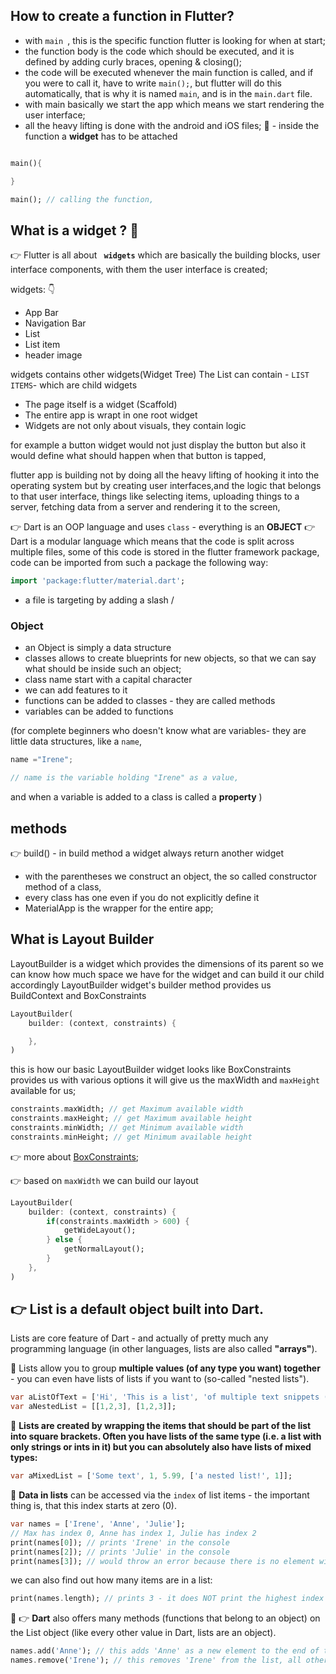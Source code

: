 
## How to create a function in Flutter? 

- with `main `, this is the specific function flutter is looking for when at start;
- the function body is the code which should be executed, and it is defined by adding curly braces, opening & closing();
- the code will be executed whenever the main function is called, and if you were to call it, have to write `main();`, but flutter will do this automatically, that is why it is named `main`, and is in the `main.dart` file.
- with main basically we start the app which means we start rendering the user interface;
- all the heavy lifting is done with the android and iOS files;
🛑 - inside the function a **widget** has to be attached
  
  
```dart

main(){

}

main(); // calling the function, 
```

## What is a widget ? 🤔 
👉 Flutter is all about **` widgets`** which are basically the building blocks, user interface components, with them the user interface is created;

widgets: 👇
- App Bar
- Navigation Bar
- List
- List item
- header image

widgets contains other widgets(Widget Tree)
The List can contain - `LIST ITEMS`- which are child widgets
- The page itself is a widget (Scaffold)
- The entire app is wrapt in one root widget
- Widgets are not only about visuals, they contain logic

for example a button widget would not just display the button  but also it would define what should happen when that button is tapped,

flutter app is building not by doing all  the heavy lifting of hooking it into the operating system but by creating user interfaces,and the logic that belongs to that user interface, things like selecting items, uploading things to a server, fetching data from a server and rendering it to the screen, 

👉 Dart is an OOP language and uses `class` - everything is an **OBJECT**
👉 Dart is a modular language which means that the code is split across multiple files, some of this code is stored in the flutter framework package, code can be imported from such a package the following way:

```dart
import 'package:flutter/material.dart';
```
- a file is targeting by adding a slash /
### Object
- an Object is simply a data structure
- classes allows to create blueprints for new objects, so that we can say what should be inside such an object;
- class name start with a capital character
- we can add features to it
- functions can be added to classes - they are called methods 
- variables can be added to functions 

(for complete beginners who doesn't know what are variables- they are little data structures, like a `name`, 
```js
name ="Irene";

// name is the variable holding "Irene" as a value,
```
and when a variable is added to a class is called a **property**
)

## methods
👉 build() - in build method a widget always return another widget

- with the parentheses we construct an object, the so called constructor method of a class, 
- every class has one even if you do not explicitly define it 
- MaterialApp is the wrapper for the entire app;

## What is Layout Builder
LayoutBuilder is a widget which provides the dimensions of its parent so we can know how much space we have for the widget and can build it our child accordingly
LayoutBuilder widget's builder method provides us BuildContext and BoxConstraints

```dart
LayoutBuilder(
    builder: (context, constraints) {

    },
)
```
this is how our basic LayoutBuilder widget looks like
BoxConstraints provides us with various options it will give us the maxWidth and `maxHeight` available for us;

```dart
constraints.maxWidth; // get Maximum available width
constraints.maxHeight; // get Maximum available height
constraints.minWidth; // get Minimum available width
constraints.minHeight; // get Minimum available height
```

👉 more about [BoxConstraints](https://api.flutter.dev/flutter/rendering/BoxConstraints-class.html);

👉 based on `maxWidth` we can build our layout

```dart
LayoutBuilder(
    builder: (context, constraints) {
        if(constraints.maxWidth > 600) {
            getWideLayout();
        } else {
            getNormalLayout();
        }
    },
)
```
## 👉 List is a default object built into Dart. 

Lists are core feature of Dart - and actually of pretty much any programming language (in other languages, lists are also called **"arrays"**).

🚀 Lists allow you to group **multiple values (of any type you want) together** - you can even have lists of lists if you want to (so-called "nested lists").

```dart
var aListOfText = ['Hi', 'This is a list', 'of multiple text snippets (strings)'];
var aNestedList = [[1,2,3], [1,2,3]]; 
```
🛑 **Lists are created by wrapping the items that should be part of the list into square brackets. Often you have lists of the same type (i.e. a list with only strings or ints in it) but you can absolutely also have lists of mixed types:**
```dart
var aMixedList = ['Some text', 1, 5.99, ['a nested list!', 1]];
```
🛑 **Data in lists** can be accessed via the `index` of list items - the important thing  is, that this index starts at zero (0).
```dart
var names = ['Irene', 'Anne', 'Julie'];
// Max has index 0, Anne has index 1, Julie has index 2
print(names[0]); // prints 'Irene' in the console
print(names[2]); // prints 'Julie' in the console
print(names[3]); // would throw an error because there is no element with index 3 in the list
```
we can also find out how many items are in a list:

```dart
print(names.length); // prints 3 - it does NOT print the highest index but simply the amount of items
```
🛑 👉 **Dart** also offers many methods (functions that belong to an object) on the List object (like every other value in Dart, lists are an object).

```dart
names.add('Anne'); // this adds 'Anne' as a new element to the end of the list 
names.remove('Irene'); // this removes 'Irene' from the list, all other items would move and fill the gap
```